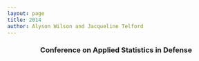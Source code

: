 ```yaml
---
layout: page
title: 2014
author: Alyson Wilson and Jacqueline Telford
---
```

<div align="center"><h3>Conference on Applied Statistics in Defense</h3></div>
